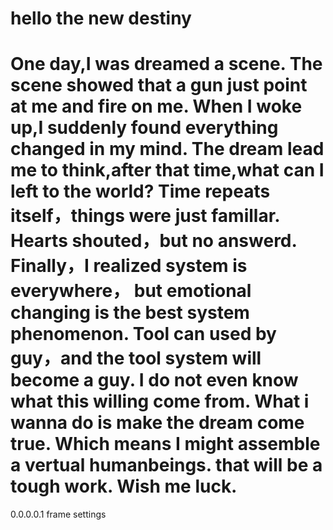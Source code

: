 # hello the new destiny
One day,I was dreamed a scene.
The scene showed that a gun just point at me and fire on me.
When I woke up,I suddenly found everything changed in my mind.
The dream lead me to think,after that time,what can I left to the world?
Time repeats itself，things were just famillar.
Hearts shouted，but no answerd.
Finally，I realized system is everywhere，
but emotional changing is the best system phenomenon.
Tool can used by guy，and the tool system will become a guy.
I do not even know what this willing come from.
What i wanna do is make the dream come true.
Which means I might assemble a vertual humanbeings.
that will be a tough work.
Wish me luck.
=================================================================================================================================
0.0.0.0.1
frame settings
